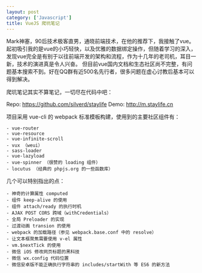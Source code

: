 ```yaml
---
layout: post
category: ['Javascript']
title: VueJS 爬坑笔记
---
```


Mark神塞，90后技术极客直男，通晓前端技术，在他的推荐下，我接触了vue。
起初吸引我的是vue的小巧轻快，以及优雅的数据绑定操作，但随着学习的深入，发现vue完全是有别于以往前端开发的架构和流程，作为十几年的老司机，耳目一新，技术的演进真是令人兴奋。
但目前vue国内文档和生态社区尚不完整，有问题基本搜索不到。好在QQ群有近500名先行者，很多问题在虚心讨教后基本可以得到解决。

爬坑笔记其实不算笔记，一切尽在代码中吧：

Repo: <https://github.com/silverd/staylife>
Demo: <http://m.staylife.cn>

项目采用 vue-cli 的 webpack 标准模板构建，使用到的主要社区组件有：

    - vue-router
    - vue-resource
    - vue-infinite-scroll
    - vux （weui）
    - sass-loader
    - vue-lazyload
    - vue-spinner （很赞的 loading 组件）
    - locutus （经典的 phpjs.org 的一些函数库）

几个可以特别指出的点：

    - 神奇的计算属性 computed
    - 组件 keep-alive 的使用
    - 组件 attach/ready 的执行时机
    - AJAX POST CORS 跨域（withCredentials）
    - 全局 Preloader 的实现
    - 过渡动画 transion 的使用
    - webpack 的加载路径（参见 webpack.base.conf 中的 resolve）
    - 让文本框聚焦需要使用 v-el 属性
    - vm.$nextTick 的使用
    - 微信 iOS 修改网页标题的黑科技
    - 微信 wx.config 代码位置
    - 微信安卓版不能正确执行字符串的 includes/startWith 等 ES6 的新方法
